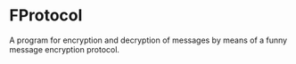 # FProtocol
A program for encryption and decryption of messages by means of a funny message encryption protocol.
